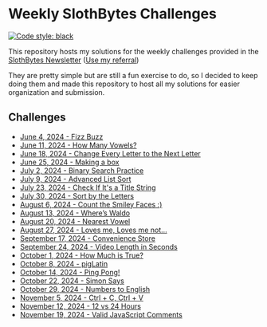 # Weekly SlothBytes Challenges

[![Code style: black](https://img.shields.io/badge/code%20style-black-000000.svg)](https://github.com/psf/black)

This repository hosts my solutions for the weekly challenges provided in the [SlothBytes Newsletter](https://slothbytes.beehiiv.com) ([Use my referral](https://slothbytes.beehiiv.com/subscribe?ref=zyCF0kM9m1))

They are pretty simple but are still a fun exercise to do, so I decided to keep doing them and made this repository to host all my solutions for easier organization and submission.

## Challenges

- [June 4, 2024 - Fizz Buzz](challenges/fizzbuzz.py)
- [June 11, 2024 - How Many Vowels?](challenges/count_vowels.py)
- [June 18, 2024 - Change Every Letter to the Next Letter](challenges/move.py)
- [June 25, 2024 - Making a box](challenges/make_box.py)
- [July 2, 2024 - Binary Search Practice](challenges/find_first_occurrence.py)
- [July 9, 2024 - Advanced List Sort](challenges/advanced_sort.py)
- [July 23, 2024 - Check If It's a Title String](challenges/check_title.py)
- [July 30, 2024 - Sort by the Letters](challenges/sort_by_letter.py)
- [August 6, 2024 - Count the Smiley Faces :)](challenges/count_smileys.py)
- [August 13, 2024 - Where’s Waldo](challenges/where_is_waldo.py)
- [August 20, 2024 - Nearest Vowel](challenges/nearest_vowel.py)
- [August 27, 2024 - Loves me, Loves me not…](challenges/loves_me.py)
- [September 17, 2024 - Convenience Store](challenges/change_enough.py)
- [September 24, 2024 - Video Length in Seconds](challenges/minutes_to_seconds.py)
- [October 1, 2024 - How Much is True?](challenges/count_true.py)
- [October 8, 2024 - pigLatin](challenges/pig_latin.py)
- [October 14, 2024 - Ping Pong!](challenges/ping_pong.py)
- [October 22, 2024 - Simon Says](challenges/simon_says.py)
- [October 29, 2024 - Numbers to English](challenges/numbers_to_english.py)
- [November 5, 2024 - Ctrl + C, Ctrl + V](challenges/keyboard_shortcut.py)
- [November 12, 2024 - 12 vs 24 Hours](challenges/convert_time.py)
- [November 19, 2024 - Valid JavaScript Comments](challenges/comments_correct.py)